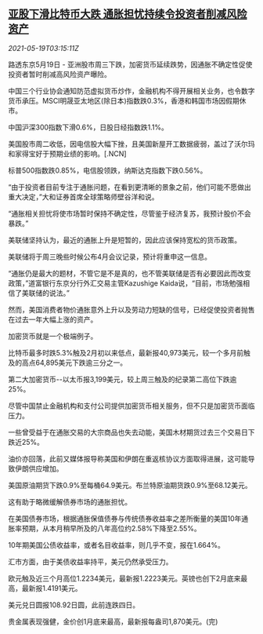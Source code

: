 <!--1621395064000-->
[亚股下滑比特币大跌 通胀担忧持续令投资者削减风险资产](https://cn.reuters.com/article/global-market-asia-stocks-inflation-0519-idCNKCS2D007E)
------

<div><i>2021-05-19T03:15:11Z</i></div><p>路透东京5月19日 - 亚洲股市周三下跌，加密货币延续跌势，因通胀不确定性促使投资者暂时削减高风险资产曝险。</p><p>中国三个行业协会通知防范虚拟货币炒作，金融机构不得开展相关业务，也令数字货币承压。MSCI明晟亚太地区(除日本)指数跌0.3%，香港和韩国市场因假期休市。</p><p>中国沪深300指数下滑0.6%，日股日经指数跌1.1%。</p><p>美国股市周二收低，因电信股大幅下挫，且美国新屋开工数据疲弱，盖过了沃尔玛和家得宝好于预期业绩的影响。[.NCN]</p><p>标普500指数跌0.85%，电信股领跌，纳斯达克指数下跌0.56%。</p><p>“由于投资者目前专注于通胀问题，在看到更清晰的景象之前，他们可能不愿做出重大决定，”大和证券首席全球策略师壁谷洋和说。</p><p>“通胀相关担忧将使市场暂时保持不确定性，尽管鉴于经济复苏，我预计股价不会暴跌。”</p><p>美联储坚持认为，最近的通胀上升是短暂的，因此应该保持宽松的货币政策。</p><p>美联储将于周三晚些时候公布4月会议记录，预计将重申这一信息。</p><p>“通胀仍是最大的题材，不管它是不是真的，也不管美联储是否有必要因此而改变政策，”道富银行东京分行外汇交易主管Kazushige Kaida说，“目前，市场勉强相信了美联储的说法。”</p><p>然而，美国消费者物价通胀意外上升以及劳动力短缺的信号，已经促使投资者抛售在过去一年大幅上涨的资产。</p><p>加密货币就是一个极端例子。</p><p>比特币最多时跌5.3%触及2月初以来低点，最新报40,973美元，较一个多月前触及的高点64,895美元下跌逾三分之一。</p><p>第二大加密货币--以太币报3,199美元，较上周三触及的纪录第二高位下跌逾25%。</p><p>尽管中国禁止金融机构和支付公司提供加密货币相关服务，但不只是加密货币面临压力。</p><p>一些曾受益于在通胀交易的大宗商品也失去动能，美国木材期货过去三个交易日下跌近25%。</p><p>油价亦回落，此前又媒体报导称美国和伊朗在重返核协议方面取得进展，这可能导致伊朗供应增加。</p><p>美国原油期货下跌0.9%至每桶64.9美元。布兰特原油期货跌0.9%至68.12美元。</p><p>这有助于略微缓解债券市场的通胀担忧。</p><p>在美国债券市场，根据通胀保值债券与传统债券收益率之差所衡量的美国10年通胀率预期，从本月稍早所及的八年高位约2.58%下降至2.55%。</p><p>10年期美国公债收益率，或者名目收益率，则几乎不变，报在1.664%。</p><p>汇市方面，由于美债收益率持平，美元仍然承受压力。</p><p>欧元触及近三个月高位1.2234美元，最新报1.2223美元。英镑也创下2月底来最高，最新报1.4191美元。</p><p>美元兑日圆报108.92日圆，此前连跌四日。</p><p>贵金属表现强健，金价创1月底来最高，最新报每盎司1,870美元。(完)</p>
